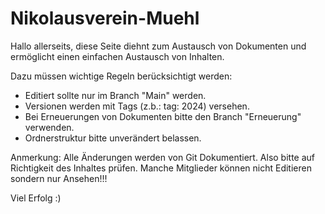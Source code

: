 # Nikolausverein-Muehl

Hallo allerseits,
diese Seite diehnt zum Austausch von Dokumenten und ermöglicht einen einfachen Austausch von Inhalten.

Dazu müssen wichtige Regeln berücksichtigt werden:
- Editiert sollte nur im Branch "Main" werden.
- Versionen werden mit Tags (z.b.: tag: 2024) versehen.
- Bei Erneuerungen von Dokumenten bitte den Branch "Erneuerung" verwenden.
- Ordnerstruktur bitte unverändert belassen.

Anmerkung:
Alle Änderungen werden von Git Dokumentiert. Also bitte auf Richtigkeit des Inhaltes prüfen.
Manche Mitglieder können nicht Editieren sondern nur Ansehen!!!

Viel Erfolg :)
